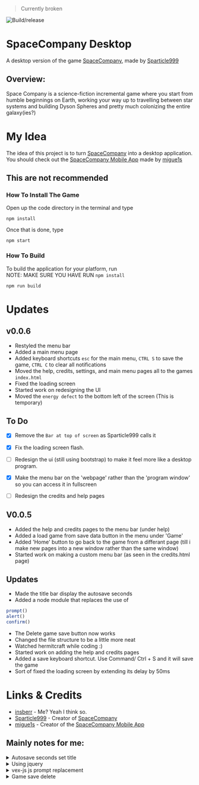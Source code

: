 > Currently broken

![Build/release](https://github.com/insberr/SpaceCompany-Desktop/workflows/Build/release/badge.svg)


# SpaceCompany Desktop
A desktop version of the game [SpaceCompany](https://github.com/sparticle999/spacecompany), made by [Sparticle999](https://github.com/sparticle999)

## Overview:
Space Company is a science-fiction incremental game where you start from humble beginnings on Earth, working your way up to travelling between star systems and building Dyson Spheres and pretty much colonizing the entire galaxy(ies?)

# My Idea
The idea of this project is to turn [SpaceCompany](https://github.com/sparticle999/spacecompany) into a desktop application.  
You should check out the [SpaceCompany Mobile App](https://github.com/migue1s/SpaceCompanyNative) made by [migue1s](https://github.com/migue1s)

## This are not recommended
### How To Install The Game
Open up the code directory in the terminal and type
```
npm install
```
Once that is done, type
```
npm start
```

### How To Build
To build the application for your platform, run  
NOTE: MAKE SURE YOU HAVE RUN `npm install`
```
npm run build
```


# Updates
## v0.0.6
* Restyled the menu bar
* Added a main menu page
* Added keyboard shortcuts 
`esc` for the main menu,
`CTRL S` to save the game,
`CTRL C` to clear all notifications
* Moved the help, credits, settings, and main menu pages all to the games `index.html`
* Fixed the loading screen
* Started work on redesigning the UI
* Moved the `energy defect` to the bottom left of the screen (This is temporary)


## To Do
* [x] Remove the `Bar at top of screen` as Sparticle999 calls it
* [x] Fix the loading screen flash. 
* [ ] Redesign the ui (still using bootstrap) to make it feel more like a desktop program.
* [x] Make the menu bar on the 'webpage' rather than the 'program window' so you can access it in fullscreen
* [ ] Redesign the credits and help pages


## V0.0.5
* Added the help and credits pages to the menu bar (under help)
* Added a load game from save data button in the menu under 'Game'
* Added 'Home' button to go back to the game from a differant page (till i make new pages into a new window rather than the same window)
* Started work on making a custom menu bar (as seen in the credits.html page)


## Updates
* Made the title bar display the autosave seconds
* Added a node module that replaces the use of
```js
prompt()
alert()
confirm()
``` 
* The Delete game save button now works
* Changed the file structure to be a little more neat
* Watched hermitcraft while coding :)
* Started work on adding the help and credits pages
* Added a save keyboard shortcut. Use Command/ Ctrl + S and it will save the game
* Sort of fixed the loading screen by extending its delay by 50ms


# Links & Credits
* [insberr](https://github.com/Insberr) - Me? Yeah I think so.
* [Sparticle999](https://github.com/sparticle999) - Creator of [SpaceCompany](https://github.com/sparticle999/spacecompany)
* [migue1s](https://github.com/migue1s) - Creator of the [SpaceCompany Mobile App](https://github.com/migue1s/SpaceCompanyNative)


## Mainly notes for me:
<details><summary>Autosave seconds set title</summary>
<p>

```js
// This is what to put before the time left
document.title = companyName + " Company - Autosaving in " +
```
</p>
</details>


<details><summary>Using jquery</summary>
<p>

```html
<!-- this goes in the index.html file, at the bottom with all the script tags -->
<script>window.$ = window.jQuery = require('jquery');</script>
```
</p>
</details>

<details><summary>vex-js js prompt replacement</summary>
<p>

```html
<link rel="stylesheet" href="game/vex.css" />
<link rel="stylesheet" href="game/vex-theme-os.css" />
```

This goes in any js file that uses the `prompt()` function

```js
// This goes in any js file that uses the `prompt()` function
const vex = require('vex-js');
vex.registerPlugin(require('vex-dialog'))
vex.defaultOptions.className = 'vex-theme-os'
```

</p>
</details>

<details><summary>Game save delete</summary>
<p>

```js
instance.deleteSave = function() {
    var deleteSave;
    vex.dialog.prompt({
        message: "Are you sure you want to delete this save? It is irreversible! If so, type 'DELETE' into the box.",
        placeholder: 'DELETE',
        callback: function (value) {
            deleteSave = value;
            console.log(value)
            if(deleteSave === "DELETE") {
                localStorage.removeItem("save");
        
                vex.dialog.alert("Deleted Save");
                window.location.reload();
            } else {
                vex.dialog.alert("Deletion Cancelled");
            }
        }
    });
};
```

</p>
</details>
